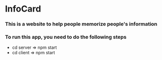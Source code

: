 # InfoCard

### This is a website to help people memorize people's information

### To run this app, you need to do the following steps
- cd server => npm start
- cd client => npm start
